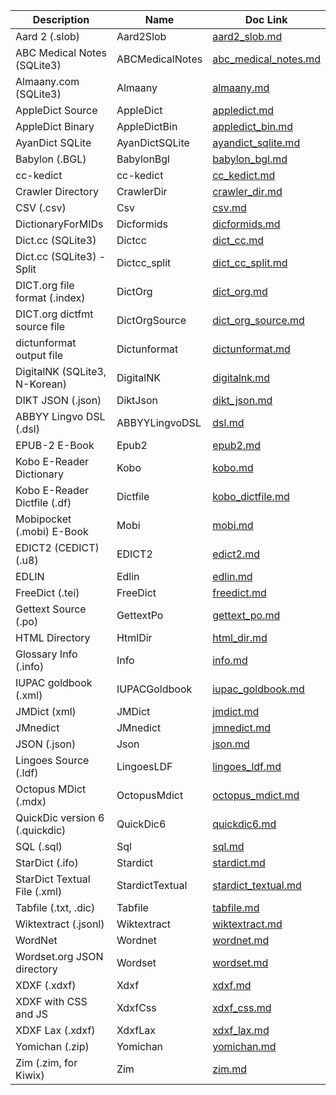 | Description                    | Name            | Doc Link                                       |
| ------------------------------ | --------------- | ---------------------------------------------- |
| Aard 2 (.slob)                 | Aard2Slob       | [aard2_slob.md](./aard2_slob.md)               |
| ABC Medical Notes (SQLite3)    | ABCMedicalNotes | [abc_medical_notes.md](./abc_medical_notes.md) |
| Almaany.com (SQLite3)          | Almaany         | [almaany.md](./almaany.md)                     |
| AppleDict Source               | AppleDict       | [appledict.md](./appledict.md)                 |
| AppleDict Binary               | AppleDictBin    | [appledict_bin.md](./appledict_bin.md)         |
| AyanDict SQLite                | AyanDictSQLite  | [ayandict_sqlite.md](./ayandict_sqlite.md)     |
| Babylon (.BGL)                 | BabylonBgl      | [babylon_bgl.md](./babylon_bgl.md)             |
| cc-kedict                      | cc-kedict       | [cc_kedict.md](./cc_kedict.md)                 |
| Crawler Directory              | CrawlerDir      | [crawler_dir.md](./crawler_dir.md)             |
| CSV (.csv)                     | Csv             | [csv.md](./csv.md)                             |
| DictionaryForMIDs              | Dicformids      | [dicformids.md](./dicformids.md)               |
| Dict.cc (SQLite3)              | Dictcc          | [dict_cc.md](./dict_cc.md)                     |
| Dict.cc (SQLite3) - Split      | Dictcc_split    | [dict_cc_split.md](./dict_cc_split.md)         |
| DICT.org file format (.index)  | DictOrg         | [dict_org.md](./dict_org.md)                   |
| DICT.org dictfmt source file   | DictOrgSource   | [dict_org_source.md](./dict_org_source.md)     |
| dictunformat output file       | Dictunformat    | [dictunformat.md](./dictunformat.md)           |
| DigitalNK (SQLite3, N-Korean)  | DigitalNK       | [digitalnk.md](./digitalnk.md)                 |
| DIKT JSON (.json)              | DiktJson        | [dikt_json.md](./dikt_json.md)                 |
| ABBYY Lingvo DSL (.dsl)        | ABBYYLingvoDSL  | [dsl.md](./dsl.md)                             |
| EPUB-2 E-Book                  | Epub2           | [epub2.md](./epub2.md)                         |
| Kobo E-Reader Dictionary       | Kobo            | [kobo.md](./kobo.md)                           |
| Kobo E-Reader Dictfile (.df)   | Dictfile        | [kobo_dictfile.md](./kobo_dictfile.md)         |
| Mobipocket (.mobi) E-Book      | Mobi            | [mobi.md](./mobi.md)                           |
| EDICT2 (CEDICT) (.u8)          | EDICT2          | [edict2.md](./edict2.md)                       |
| EDLIN                          | Edlin           | [edlin.md](./edlin.md)                         |
| FreeDict (.tei)                | FreeDict        | [freedict.md](./freedict.md)                   |
| Gettext Source (.po)           | GettextPo       | [gettext_po.md](./gettext_po.md)               |
| HTML Directory                 | HtmlDir         | [html_dir.md](./html_dir.md)                   |
| Glossary Info (.info)          | Info            | [info.md](./info.md)                           |
| IUPAC goldbook (.xml)          | IUPACGoldbook   | [iupac_goldbook.md](./iupac_goldbook.md)       |
| JMDict (xml)                   | JMDict          | [jmdict.md](./jmdict.md)                       |
| JMnedict                       | JMnedict        | [jmnedict.md](./jmnedict.md)                   |
| JSON (.json)                   | Json            | [json.md](./json.md)                           |
| Lingoes Source (.ldf)          | LingoesLDF      | [lingoes_ldf.md](./lingoes_ldf.md)             |
| Octopus MDict (.mdx)           | OctopusMdict    | [octopus_mdict.md](./octopus_mdict.md)         |
| QuickDic version 6 (.quickdic) | QuickDic6       | [quickdic6.md](./quickdic6.md)                 |
| SQL (.sql)                     | Sql             | [sql.md](./sql.md)                             |
| StarDict (.ifo)                | Stardict        | [stardict.md](./stardict.md)                   |
| StarDict Textual File (.xml)   | StardictTextual | [stardict_textual.md](./stardict_textual.md)   |
| Tabfile (.txt, .dic)           | Tabfile         | [tabfile.md](./tabfile.md)                     |
| Wiktextract (.jsonl)           | Wiktextract     | [wiktextract.md](./wiktextract.md)             |
| WordNet                        | Wordnet         | [wordnet.md](./wordnet.md)                     |
| Wordset.org JSON directory     | Wordset         | [wordset.md](./wordset.md)                     |
| XDXF (.xdxf)                   | Xdxf            | [xdxf.md](./xdxf.md)                           |
| XDXF with CSS and JS           | XdxfCss         | [xdxf_css.md](./xdxf_css.md)                   |
| XDXF Lax (.xdxf)               | XdxfLax         | [xdxf_lax.md](./xdxf_lax.md)                   |
| Yomichan (.zip)                | Yomichan        | [yomichan.md](./yomichan.md)                   |
| Zim (.zim, for Kiwix)          | Zim             | [zim.md](./zim.md)                             |
